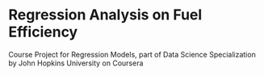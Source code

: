 # Regression Analysis on Fuel Efficiency
Course Project for Regression Models, part of Data Science Specialization by John Hopkins University on Coursera
